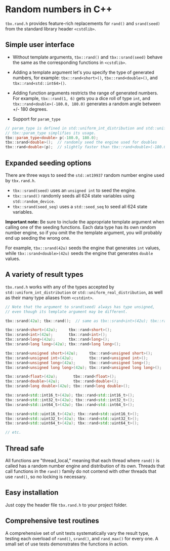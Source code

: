 # Random numbers in C++
`tbx.rand.h` provides feature-rich replacements for `rand()` and `srand(seed)` from the standard library header `<cstdlib>`.
## Simple user interface
- Without template arguments, `tbx::rand()` and `tbx::srand(seed)` behave the same as the corresponding functions in `<cstdlib>`.

- Adding a template argument let's you specify the type of generated numbers, for example: `tbx::rand<short>()`, `tbx::rand<double>()`, and `tbx::rand<std::int64>()`.

- Adding function arguments restricts the range of generated numbers. For example, `tbx::rand(1, 6)` gets you a dice roll of type `int`, and `tbx::rand<double>(-180.0, 180.0)` generates a random angle between +/- 180 degrees.

- Support for `param_type`
```cpp
// param_type is defined in std::uniform_int_distribution and std::uniform_real_distribution.
// tbx::param_type simplifies its usage.
tbx::param_type<double> p(-180.0, 180.0);
tbx::srand<double>();  // randomly seed the engine used for doubles
tbx::rand<double>(p);  // slightly faster than tbx::rand<double>(-180.0, 180.0);
```

## Expanded seeding options
There are three ways to seed the `std::mt19937` random number engine used by `tbx.rand.h`.
- `tbx::srand(seed)` uses an `unsigned int` to seed the engine.
- `tbx::srand()` randomly seeds all 624 state variables using `std::random_device`.
- `tbx::srand(seed_seq)` uses a `std::seed_seq` to seed all 624 state variables.

**Important note:** Be sure to include the appropriate template argument when calling one of the seeding functions. Each data type has its own random number engine, so if you omit the the template argument, you will probably end up seeding the wrong one.

For example, `tbx::srand(42u)` seeds the engine that generates `int` values, while `tbx::srand<double>(42u)` seeds the engine that generates `double` values.

## A variety of result types
`tbx.rand.h` works with any of the types accepted by `std::uniform_int_distribution` or `std::uniform_real_distribution`, as well as their many type aliases from `<cstdint>`.
```cpp
// Note that the argument to srand(seed) always has type unsigned, 
// even though its template argument may be different.

tbx::srand(42u); tbx::rand();  // same as tbx::srand<int>(42u); tbx::rand<int>();

tbx::srand<short>(42u);     tbx::rand<short>();
tbx::srand<int>(42u);       tbx::rand<int>();
tbx::srand<long>(42u);      tbx::rand<long>();
tbx::srand<long long>(42u); tbx::rand<long long>();

tbx::srand<unsigned short>(42u);     tbx::rand<unsigned short>();
tbx::srand<unsigned int>(42u);       tbx::rand<unsigned int>();
tbx::srand<unsigned long>(42u);      tbx::rand<unsigned long>();
tbx::srand<unsigned long long>(42u); tbx::rand<unsigned long long>();

tbx::srand<float>(42u);       tbx::rand<float>();
tbx::srand<double>(42u);      tbx::rand<double>();
tbx::srand<long double>(42u); tbx::rand<long double>();

tbx::srand<std::int16_t>(42u); tbx::rand<std::int16_t>();
tbx::srand<std::int32_t>(42u); tbx::rand<std::int32_t>();
tbx::srand<std::int64_t>(42u); tbx::rand<std::int64_t>();

tbx::srand<std::uint16_t>(42u); tbx::rand<std::uint16_t>();
tbx::srand<std::uint32_t>(42u); tbx::rand<std::uint32_t>();
tbx::srand<std::uint64_t>(42u); tbx::rand<std::uint64_t>();

// etc.
```

## Thread safe
All functions are "thread_local," meaning that each thread where `rand()` is called has a random number engine and distribution of its own. Threads that call functions in the `rand()` family do not contend with other threads that use `rand()`, so no locking is necessary. 

## Easy installation
Just copy the header file `tbx.rand.h` to your project folder.

## Comprehensive test routines
A comprehensive set of unit tests systematically vary the result type, testing each overload of `rand()`, `srand()`, and `rand_max()` for every one. A small set of use tests demonstrates the functions in action.
